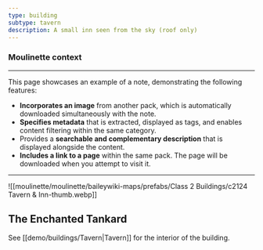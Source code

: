 ```yaml
---
type: building
subtype: tavern
description: A small inn seen from the sky (roof only)
---
```

### Moulinette context
---
This page showcases an example of a note, demonstrating the following features:
* **Incorporates an image** from another pack, which is automatically downloaded simultaneously with the note.
* **Specifies metadata** that is extracted, displayed as tags, and enables content filtering within the same category.
* Provides a **searchable and complementary description** that is displayed alongside the content.
* **Includes a link to a page** within the same pack. The page will be downloaded when you attempt to visit it.
---

![[moulinette/moulinette/baileywiki-maps/prefabs/Class 2 Buildings/c2124 Tavern & Inn-thumb.webp]]

## The Enchanted Tankard

See [[demo/buildings/Tavern|Tavern]] for the interior of the building.